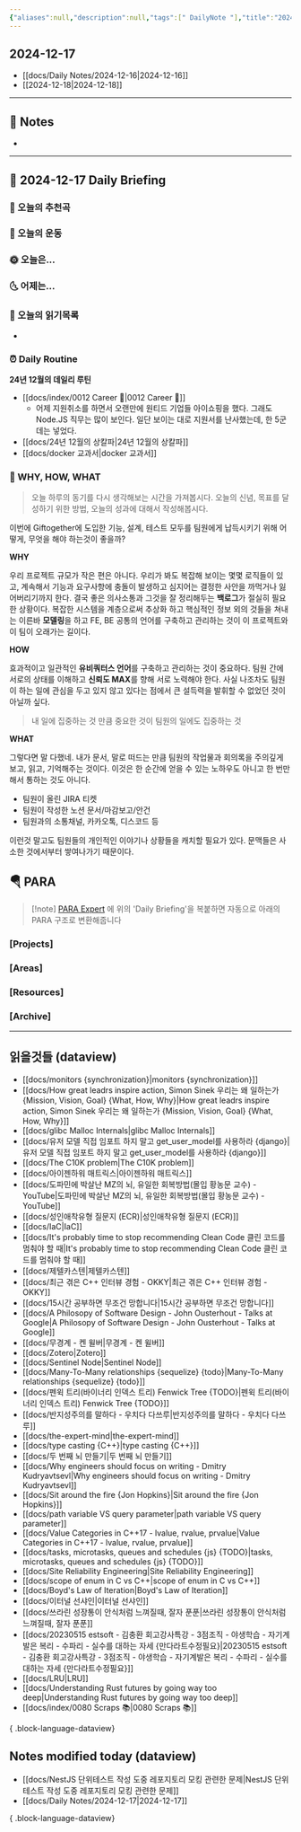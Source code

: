 ```yaml
---
{"aliases":null,"description":null,"tags":[" DailyNote "],"title":"2024-12-17","created":"2024-12-17T17:48:00","updated":"2024-12-17T17:58:18","dg-publish":true,"permalink":"/docs/Daily Notes/2024-12-17/","dgPassFrontmatter":true}
---
```



## 2024-12-17

- [[docs/Daily Notes/2024-12-16\|2024-12-16]] 
- [[2024-12-18\|2024-12-18]]

---

## 📝 Notes

- 


---

## 📅 2024-12-17 Daily Briefing

### 🎵 오늘의 추천곡

### 🏃 오늘의 운동

### 🌞 오늘은...

### 🌜 어제는...

### 📖 오늘의 읽기목록

- 

### ⏰ Daily Routine

**24년 12월의 데일리 루틴**

- [[docs/index/0012 Career 💼\|0012 Career 💼]]
	- 어제 지원취소를 하면서 오랜만에 원티드 기업들 아이쇼핑을 했다. 그래도 Node.JS 직무는 많이 보인다. 일단 보이는 대로 지원서를 난사했는데, 한 5군데는 넣었다.
- [[docs/24년 12월의 상칼파\|24년 12월의 상칼파]]
- [[docs/docker 교과서\|docker 교과서]]

### 🚀 WHY, HOW, WHAT

> 오늘 하루의 동기를 다시 생각해보는 시간을 가져봅시다. 오늘의 신념, 목표를 달성하기 위한 방법, 오늘의 성과에 대해서 작성해봅시다.

이번에 Giftogether에 도입한 기능, 설계, 테스트 모두를 팀원에게 납득시키기 위해 어떻게, 무엇을 해야 하는것이 좋을까?

**WHY**

우리 프로젝트 규모가 작은 편은 아니다. 우리가 봐도 복잡해 보이는 몇몇 로직들이 있고, 계속해서 기능과 요구사항에 충돌이 발생하고 심지어는 결정한 사안을 까먹거나 잃어버리기까지 한다. 결국 좋은 의사소통과 그것을 잘 정리해두는 **백로그**가 절실히 필요한 상황이다. 복잡한 시스템을 계층으로써 추상화 하고 핵심적인 정보 외의 것들을 쳐내는 이른바 **모델링**을 하고 FE, BE 공통의 언어를 구축하고 관리하는 것이 이 프로젝트와 이 팀이 오래가는 길이다.

**HOW**

효과적이고 일관적인 **유비쿼터스 언어**를 구축하고 관리하는 것이 중요하다. 팀원 간에 서로의 상태를 이해하고 **신뢰도 MAX**를 향해 서로 노력해야 한다. 사실 나조차도 팀원이 하는 일에 관심을 두고 있지 않고 있다는 점에서 큰 설득력을 발휘할 수 없었던 것이 아닐까 싶다.

> 내 일에 집중하는 것 만큼 중요한 것이 팀원의 일에도 집중하는 것

**WHAT**

그렇다면 말 다했네. 내가 문서, 말로 떠드는 만큼 팀원의 작업물과 회의록을 주의깊게 보고, 읽고, 기억해주는 것이다. 이것은 한 순간에 얻을 수 있는 노하우도 아니고 한 번만 해서 통하는 것도 아니다.

- 팀원이 올린 JIRA 티켓
- 팀원이 작성한 노션 문서/마감보고/안건
- 팀원과의 소통채널, 카카오톡, 디스코드 등

이런것 말고도 팀원들의 개인적인 이야기나 상황들을 캐치할 필요가 있다. 문맥들은 사소한 것에서부터 쌓여나가기 때문이다.

##  🪂 PARA

> [!note] [PARA Expert](https://chatgpt.com/g/g-46Xrh4MXk-para-expert) 에 위의 'Daily Briefing'을 복붙하면 자동으로 아래의 PARA 구조로 변환해줍니다

### [Projects]

### [Areas]

### [Resources]

### [Archive]

---

## 읽을것들 (dataview)

- [[docs/monitors {synchronization}\|monitors {synchronization}]]
- [[docs/How great leadrs inspire action, Simon Sinek 우리는 왜 일하는가 {Mission, Vision, Goal} {What, How, Why}\|How great leadrs inspire action, Simon Sinek 우리는 왜 일하는가 {Mission, Vision, Goal} {What, How, Why}]]
- [[docs/glibc Malloc Internals\|glibc Malloc Internals]]
- [[docs/유저 모델 직접 임포트 하지 말고 get_user_model를 사용하라 {django}\|유저 모델 직접 임포트 하지 말고 get_user_model를 사용하라 {django}]]
- [[docs/The C10K problem\|The C10K problem]]
- [[docs/아이젠하워 매트릭스\|아이젠하워 매트릭스]]
- [[docs/도파민에 박살난 MZ의 뇌, 유일한 회복방법(몰입 황농문 교수) - YouTube\|도파민에 박살난 MZ의 뇌, 유일한 회복방법(몰입 황농문 교수) - YouTube]]
- [[docs/성인애착유형 질문지 (ECR)\|성인애착유형 질문지 (ECR)]]
- [[docs/IaC\|IaC]]
- [[docs/It's probably time to stop recommending Clean Code 클린 코드를 멈춰야 할 때\|It's probably time to stop recommending Clean Code 클린 코드를 멈춰야 할 때]]
- [[docs/제텔카스텐\|제텔카스텐]]
- [[docs/최근 겪은 C++ 인터뷰 경험 - OKKY\|최근 겪은 C++ 인터뷰 경험 - OKKY]]
- [[docs/15시간 공부하면 무조건 망합니다\|15시간 공부하면 무조건 망합니다]]
- [[docs/A Philosopy of Software Design - John Ousterhout - Talks at Google\|A Philosopy of Software Design - John Ousterhout - Talks at Google]]
- [[docs/무경계 - 켄 윌버\|무경계 - 켄 윌버]]
- [[docs/Zotero\|Zotero]]
- [[docs/Sentinel Node\|Sentinel Node]]
- [[docs/Many-To-Many relationships {sequelize} {todo}\|Many-To-Many relationships {sequelize} {todo}]]
- [[docs/펜윅 트리(바이너리 인덱스 트리) Fenwick Tree {TODO}\|펜윅 트리(바이너리 인덱스 트리) Fenwick Tree {TODO}]]
- [[docs/반지성주의를 말하다 - 우치다 다쓰루\|반지성주의를 말하다 - 우치다 다쓰루]]
- [[docs/the-expert-mind\|the-expert-mind]]
- [[docs/type casting {C++}\|type casting {C++}]]
- [[docs/두 번째 뇌 만들기\|두 번째 뇌 만들기]]
- [[docs/Why engineers should focus on writing - Dmitry Kudryavtsevl\|Why engineers should focus on writing - Dmitry Kudryavtsevl]]
- [[docs/Sit around the fire {Jon Hopkins}\|Sit around the fire {Jon Hopkins}]]
- [[docs/path variable VS query parameter\|path variable VS query parameter]]
- [[docs/Value Categories in C++17 - lvalue, rvalue, prvalue\|Value Categories in C++17 - lvalue, rvalue, prvalue]]
- [[docs/tasks, microtasks, queues and schedules {js} {TODO}\|tasks, microtasks, queues and schedules {js} {TODO}]]
- [[docs/Site Reliability Engineering\|Site Reliability Engineering]]
- [[docs/scope of enum in C vs C++\|scope of enum in C vs C++]]
- [[docs/Boyd's Law of Iteration\|Boyd's Law of Iteration]]
- [[docs/이터널 선샤인\|이터널 선샤인]]
- [[docs/쓰라린 성장통이 안식처럼 느껴질때, 잘자 푼푼\|쓰라린 성장통이 안식처럼 느껴질때, 잘자 푼푼]]
- [[docs/20230515 estsoft - 김충환 회고강사특강 - 3점조직 - 야생학습 - 자기계발은 복리 - 수파리 - 실수를 대하는 자세 {만다라트수정필요}\|20230515 estsoft - 김충환 회고강사특강 - 3점조직 - 야생학습 - 자기계발은 복리 - 수파리 - 실수를 대하는 자세 {만다라트수정필요}]]
- [[docs/LRU\|LRU]]
- [[docs/Understanding Rust futures by going way too deep\|Understanding Rust futures by going way too deep]]
- [[docs/index/0080 Scraps 📚\|0080 Scraps 📚]]

{ .block-language-dataview}

## Notes modified today (dataview)

- [[docs/NestJS 단위테스트 작성 도중 레포지토리 모킹 관련한 문제\|NestJS 단위테스트 작성 도중 레포지토리 모킹 관련한 문제]]
- [[docs/Daily Notes/2024-12-17\|2024-12-17]]

{ .block-language-dataview}
